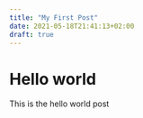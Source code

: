```yaml
---
title: "My First Post"
date: 2021-05-18T21:41:13+02:00
draft: true
---
```


# Hello world

This is the hello world post
